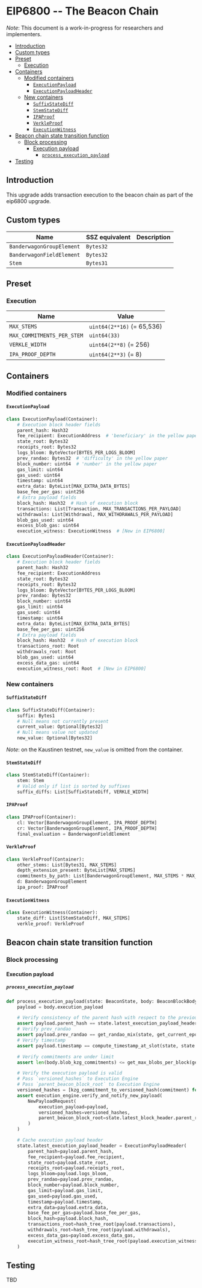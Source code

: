 # EIP6800 -- The Beacon Chain

*Note*: This document is a work-in-progress for researchers and implementers.

<!-- mdformat-toc start --slug=github --no-anchors --maxlevel=6 --minlevel=2 -->

- [Introduction](#introduction)
- [Custom types](#custom-types)
- [Preset](#preset)
  - [Execution](#execution)
- [Containers](#containers)
  - [Modified containers](#modified-containers)
    - [`ExecutionPayload`](#executionpayload)
    - [`ExecutionPayloadHeader`](#executionpayloadheader)
  - [New containers](#new-containers)
    - [`SuffixStateDiff`](#suffixstatediff)
    - [`StemStateDiff`](#stemstatediff)
    - [`IPAProof`](#ipaproof)
    - [`VerkleProof`](#verkleproof)
    - [`ExecutionWitness`](#executionwitness)
- [Beacon chain state transition function](#beacon-chain-state-transition-function)
  - [Block processing](#block-processing)
    - [Execution payload](#execution-payload)
      - [`process_execution_payload`](#process_execution_payload)
- [Testing](#testing)

<!-- mdformat-toc end -->

## Introduction

This upgrade adds transaction execution to the beacon chain as part of the
eip6800 upgrade.

## Custom types

| Name                      | SSZ equivalent | Description |
| ------------------------- | -------------- | ----------- |
| `BanderwagonGroupElement` | `Bytes32`      |             |
| `BanderwagonFieldElement` | `Bytes32`      |             |
| `Stem`                    | `Bytes31`      |             |

## Preset

### Execution

| Name                       | Value                      |
| -------------------------- | -------------------------- |
| `MAX_STEMS`                | `uint64(2**16)` (= 65,536) |
| `MAX_COMMITMENTS_PER_STEM` | `uint64(33)`               |
| `VERKLE_WIDTH`             | `uint64(2**8)` (= 256)     |
| `IPA_PROOF_DEPTH`          | `uint64(2**3)` (= 8)       |

## Containers

### Modified containers

#### `ExecutionPayload`

```python
class ExecutionPayload(Container):
    # Execution block header fields
    parent_hash: Hash32
    fee_recipient: ExecutionAddress  # 'beneficiary' in the yellow paper
    state_root: Bytes32
    receipts_root: Bytes32
    logs_bloom: ByteVector[BYTES_PER_LOGS_BLOOM]
    prev_randao: Bytes32  # 'difficulty' in the yellow paper
    block_number: uint64  # 'number' in the yellow paper
    gas_limit: uint64
    gas_used: uint64
    timestamp: uint64
    extra_data: ByteList[MAX_EXTRA_DATA_BYTES]
    base_fee_per_gas: uint256
    # Extra payload fields
    block_hash: Hash32  # Hash of execution block
    transactions: List[Transaction, MAX_TRANSACTIONS_PER_PAYLOAD]
    withdrawals: List[Withdrawal, MAX_WITHDRAWALS_PER_PAYLOAD]
    blob_gas_used: uint64
    excess_blob_gas: uint64
    execution_witness: ExecutionWitness  # [New in EIP6800]
```

#### `ExecutionPayloadHeader`

```python
class ExecutionPayloadHeader(Container):
    # Execution block header fields
    parent_hash: Hash32
    fee_recipient: ExecutionAddress
    state_root: Bytes32
    receipts_root: Bytes32
    logs_bloom: ByteVector[BYTES_PER_LOGS_BLOOM]
    prev_randao: Bytes32
    block_number: uint64
    gas_limit: uint64
    gas_used: uint64
    timestamp: uint64
    extra_data: ByteList[MAX_EXTRA_DATA_BYTES]
    base_fee_per_gas: uint256
    # Extra payload fields
    block_hash: Hash32  # Hash of execution block
    transactions_root: Root
    withdrawals_root: Root
    blob_gas_used: uint64
    excess_data_gas: uint64
    execution_witness_root: Root  # [New in EIP6800]
```

### New containers

#### `SuffixStateDiff`

```python
class SuffixStateDiff(Container):
    suffix: Bytes1
    # Null means not currently present
    current_value: Optional[Bytes32]
    # Null means value not updated
    new_value: Optional[Bytes32]
```

*Note*: on the Kaustinen testnet, `new_value` is omitted from the container.

#### `StemStateDiff`

```python
class StemStateDiff(Container):
    stem: Stem
    # Valid only if list is sorted by suffixes
    suffix_diffs: List[SuffixStateDiff, VERKLE_WIDTH]
```

#### `IPAProof`

```python
class IPAProof(Container):
    cl: Vector[BanderwagonGroupElement, IPA_PROOF_DEPTH]
    cr: Vector[BanderwagonGroupElement, IPA_PROOF_DEPTH]
    final_evaluation = BanderwagonFieldElement
```

#### `VerkleProof`

```python
class VerkleProof(Container):
    other_stems: List[Bytes31, MAX_STEMS]
    depth_extension_present: ByteList[MAX_STEMS]
    commitments_by_path: List[BanderwagonGroupElement, MAX_STEMS * MAX_COMMITMENTS_PER_STEM]
    d: BanderwagonGroupElement
    ipa_proof: IPAProof
```

#### `ExecutionWitness`

```python
class ExecutionWitness(Container):
    state_diff: List[StemStateDiff, MAX_STEMS]
    verkle_proof: VerkleProof
```

## Beacon chain state transition function

### Block processing

#### Execution payload

##### `process_execution_payload`

```python
def process_execution_payload(state: BeaconState, body: BeaconBlockBody, execution_engine: ExecutionEngine) -> None:
    payload = body.execution_payload

    # Verify consistency of the parent hash with respect to the previous execution payload header
    assert payload.parent_hash == state.latest_execution_payload_header.block_hash
    # Verify prev_randao
    assert payload.prev_randao == get_randao_mix(state, get_current_epoch(state))
    # Verify timestamp
    assert payload.timestamp == compute_timestamp_at_slot(state, state.slot)

    # Verify commitments are under limit
    assert len(body.blob_kzg_commitments) <= get_max_blobs_per_block(get_current_epoch(state))

    # Verify the execution payload is valid
    # Pass `versioned_hashes` to Execution Engine
    # Pass `parent_beacon_block_root` to Execution Engine
    versioned_hashes = [kzg_commitment_to_versioned_hash(commitment) for commitment in body.blob_kzg_commitments]
    assert execution_engine.verify_and_notify_new_payload(
        NewPayloadRequest(
            execution_payload=payload,
            versioned_hashes=versioned_hashes,
            parent_beacon_block_root=state.latest_block_header.parent_root,
        )
    )

    # Cache execution payload header
    state.latest_execution_payload_header = ExecutionPayloadHeader(
        parent_hash=payload.parent_hash,
        fee_recipient=payload.fee_recipient,
        state_root=payload.state_root,
        receipts_root=payload.receipts_root,
        logs_bloom=payload.logs_bloom,
        prev_randao=payload.prev_randao,
        block_number=payload.block_number,
        gas_limit=payload.gas_limit,
        gas_used=payload.gas_used,
        timestamp=payload.timestamp,
        extra_data=payload.extra_data,
        base_fee_per_gas=payload.base_fee_per_gas,
        block_hash=payload.block_hash,
        transactions_root=hash_tree_root(payload.transactions),
        withdrawals_root=hash_tree_root(payload.withdrawals),
        excess_data_gas=payload.excess_data_gas,
        execution_witness_root=hash_tree_root(payload.execution_witness),  # [New in EIP6800]
    )
```

## Testing

TBD
